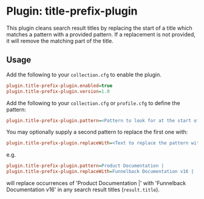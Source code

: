 # Plugin: title-prefix-plugin

This plugin cleans search result titles by replacing the start of a title which matches a pattern with a provided pattern. If a replacement is not provided, it will remove the matching part of the title.

## Usage

Add the following to your `collection.cfg` to enable the plugin.

```ini
plugin.title-prefix-plugin.enabled=true
plugin.title-prefix-plugin.version=1.0
```

Add the following to your `collection.cfg` or `profile.cfg` to define the pattern:

```ini
plugin.title-prefix-plugin.pattern=<Pattern to look for at the start of the title>
```

You may optionally supply a second pattern to replace the first one with:
```ini
plugin.title-prefix-plugin.replaceWith=<Text to replace the pattern with>
```

e.g.

```ini
plugin.title-prefix-plugin.pattern=Product Documentation |
plugin.title-prefix-plugin.replaceWith=Funnelback Documentation v16 |
```

will replace occurrences of 'Product Documentation |' with 'Funnelback Documentation v16' in any search result titles 
(`result.title`).